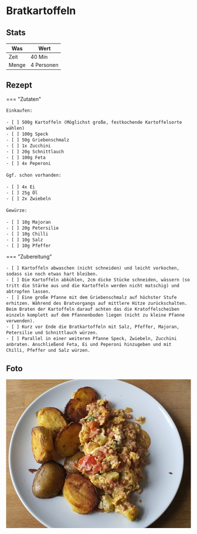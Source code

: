 # Bratkartoffeln

## Stats

| Was   | Wert        |
|-------|-------------|
| Zeit  | 40 Min      |
| Menge | 4 Personen |

## Rezept

=== "Zutaten"

    Einkaufen:

    - [ ] 500g Kartoffeln (Möglichst große, festkochende Kartoffelsorte wählen)
    - [ ] 100g Speck
    - [ ] 50g Griebenschmalz
    - [ ] 1x Zucchini
    - [ ] 20g Schnittlauch
    - [ ] 100g Feta
    - [ ] 4x Peperoni
    
    Ggf. schon vorhanden:

    - [ ] 4x Ei
    - [ ] 25g Öl
    - [ ] 2x Zwiebeln

    Gewürze:
    
    - [ ] 10g Majoran
    - [ ] 20g Petersilie
    - [ ] 10g Chilli
    - [ ] 10g Salz
    - [ ] 10g Pfeffer

=== "Zubereitung"

    - [ ] Kartoffeln abwaschen (nicht schneiden) und leicht vorkochen, sodass sie noch etwas hart bleiben.
    - [ ] Die Kartoffeln abkühlen, 2cm dicke Stücke schneiden, wässern (so tritt die Stärke aus und die Kartoffeln werden nicht matschig) und abtropfen lassen.
    - [ ] Eine große Pfanne mit dem Griebenschmalz auf höchster Stufe erhitzen. Während des Bratvorgangs auf mittlere Hitze zurückschalten. Beim Braten der Kartoffeln darauf achten das die Kratoffelscheiben einzeln komplett auf dem Pfannenboden liegen (nicht zu kleine Pfanne verwenden).
    - [ ] Kurz vor Ende die Bratkartoffeln mit Salz, Pfeffer, Majoran, Petersilie und Schnittlauch würzen.
    - [ ] Parallel in einer weiteren Pfanne Speck, Zwiebeln, Zucchini anbraten. Anschließend Feta, Ei und Peperoni hinzugeben und mit Chilli, Pfeffer und Salz würzen.

## Foto

![bratkartoffeln](_bratkartoffeln.jpg)
